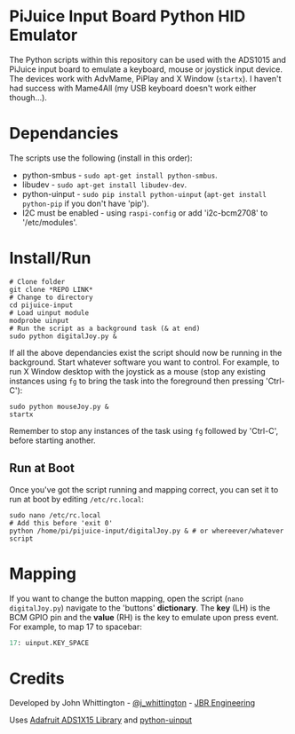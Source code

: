 # PiJuice Input Board Python HID Emulator

The Python scripts within this repository can be used with the ADS1015 and PiJuice input
board to emulate a keyboard, mouse or joystick input device. The devices work
with AdvMame, PiPlay and X Window (`startx`). I haven't had success with
Mame4All (my USB keyboard doesn't work either though...).

# Dependancies

The scripts use the following (install in this order):

* python-smbus - `sudo apt-get install python-smbus`.
* libudev - `sudo apt-get install libudev-dev`.
* python-uinput - `sudo pip install python-uinput` (`apt-get install
  python-pip` if you don't have 'pip').
* I2C must be enabled - using `raspi-config` or add 'i2c-bcm2708' to
  '/etc/modules'.

# Install/Run

```
# Clone folder
git clone *REPO LINK*
# Change to directory
cd pijuice-input
# Load uinput module
modprobe uinput
# Run the script as a background task (& at end)
sudo python digitalJoy.py &
```

If all the above dependancies exist the script should now be running in the
background. Start whatever software you want to control. For example, to run X
Window desktop with the joystick as a mouse (stop any existing instances using
`fg` to bring the task into the foreground then pressing 'Ctrl-C'):

```
sudo python mouseJoy.py &
startx
```

Remember to stop any instances of the task using `fg` followed by 'Ctrl-C',
before starting another.

## Run at Boot

Once you've got the script running and mapping correct, you can set it to run
at boot by editing `/etc/rc.local`:

```
sudo nano /etc/rc.local
# Add this before 'exit 0'
python /home/pi/pijuice-input/digitalJoy.py & # or whereever/whatever script
```

# Mapping

If you want to change the button mapping, open the script (`nano digitalJoy.py`)
navigate to the 'buttons' **dictionary**. The **key** (LH) is the BCM GPIO pin
and the **value** (RH) is the key to emulate upon press event. For example, to
map 17 to spacebar:

```python
17: uinput.KEY_SPACE
```

# Credits

Developed by John Whittington -
[@j_whittington](http://www.twitter.com/j_whittington) - [JBR
Engineering](http://www.jbrengineering.co.uk)

Uses [Adafruit ADS1X15 Library](https://github.com/adafruit/Adafruit-Raspberry-Pi-Python-Code) and [python-uinput](https://github.com/tuomasjjrasanen/python-uinput)
